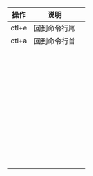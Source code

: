 

| 操作  | 说明         |      |
| ----- | ------------ | ---- |
| ctl+e | 回到命令行尾 |      |
| ctl+a | 回到命令行首 |      |
|       |              |      |
|       |              |      |
|       |              |      |
|       |              |      |
|       |              |      |
|       |              |      |
|       |              |      |
|       |              |      |
|       |              |      |
|       |              |      |
|       |              |      |
|       |              |      |
|       |              |      |
|       |              |      |
|       |              |      |
|       |              |      |
|       |              |      |
|       |              |      |
|       |              |      |
|       |              |      |
|       |              |      |
|       |              |      |
|       |              |      |
|       |              |      |
|       |              |      |
|       |              |      |
|       |              |      |
|       |              |      |
|       |              |      |
|       |              |      |
|       |              |      |
|       |              |      |
|       |              |      |
|       |              |      |
|       |              |      |
|       |              |      |
|       |              |      |
|       |              |      |
|       |              |      |
|       |              |      |
|       |              |      |
|       |              |      |
|       |              |      |
|       |              |      |
|       |              |      |
|       |              |      |
|       |              |      |

